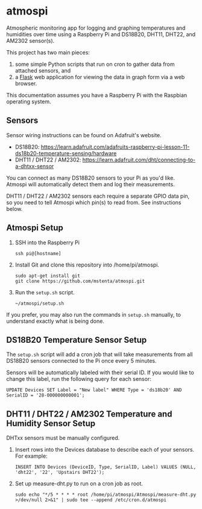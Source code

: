 atmospi
=======

Atmospheric monitoring app for logging and graphing temperatures and humidities
over time using a Raspberry Pi and DS18B20, DHT11, DHT22, and AM2302 sensor(s).

This project has two main pieces:

1. some simple Python scripts that run on cron to gather data from attached
   sensors, and
2. a [Flask](http://flask.pocoo.org) web application for viewing the data in
   graph form via a web browser.

This documentation assumes you have a Raspberry Pi with the Raspbian operating
system.

Sensors
-------

Sensor wiring instructions can be found on Adafruit's website.

* DS18B20: https://learn.adafruit.com/adafruits-raspberry-pi-lesson-11-ds18b20-temperature-sensing/hardware
* DHT11 / DHT22 / AM2302: https://learn.adafruit.com/dht/connecting-to-a-dhtxx-sensor

You can connect as many DS18B20 sensors to your Pi as you'd like. Atmospi will
automatically detect them and log their measurements.

DHT11 / DHT22 / AM2302 sensors each require a separate GPIO data pin, so you
need to tell Atmospi which pin(s) to read from. See instructions below.

Atmospi Setup
-------------

1) SSH into the Raspberry Pi

    ```
    ssh pi@[hostname]
    ```

2) Install Git and clone this repository into /home/pi/atmospi.

   ```
   sudo apt-get install git
   git clone https://github.com/mstenta/atmospi.git
   ```

3) Run the `setup.sh` script.

   ```
   ~/atmospi/setup.sh
   ```

If you prefer, you may also run the commands in `setup.sh` manually, to
understand exactly what is being done.

DS18B20 Temperature Sensor Setup
--------------------------------

The `setup.sh` script will add a cron job that will take measurements from all
DS18B20 sensors connected to the Pi once every 5 minutes.

Sensors will be automatically labeled with their serial ID. If you would like
to change this label, run the following query for each sensor:

    UPDATE Devices SET Label = "New label" WHERE Type = 'ds18b20' AND SerialID = '28-000000000001';

DHT11 / DHT22 / AM2302 Temperature and Humidity Sensor Setup
------------------------------------------------------------

DHTxx sensors must be manually configured.

1) Insert rows into the Devices database to describe each of your sensors. For
   example:

    ```
    INSERT INTO Devices (DeviceID, Type, SerialID, Label) VALUES (NULL, 'dht22', '22', 'Upstairs DHT22');
    ```

2) Set up measure-dht.py to run on a cron job as root.

    ```
    sudo echo "*/5 * * * * root /home/pi/atmospi/Atmospi/measure-dht.py  >/dev/null 2>&1" | sudo tee --append /etc/cron.d/atmospi
    ```

